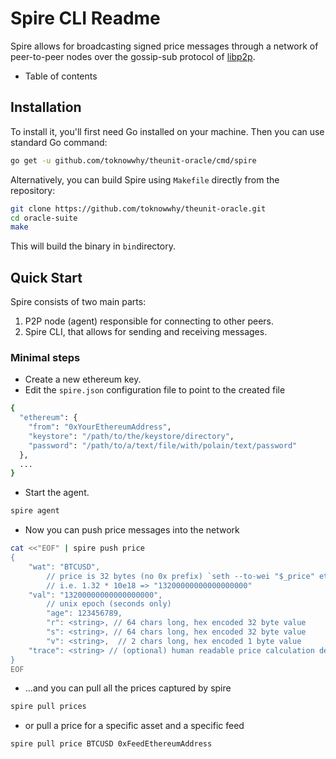 # Spire CLI Readme

Spire allows for broadcasting signed price messages through a network of peer-to-peer nodes over the gossip-sub protocol of [libp2p](https://libp2p.io/).

- Table of contents

## Installation

To install it, you'll first need Go installed on your machine. Then you can use
standard Go command:

```bash
go get -u github.com/toknowwhy/theunit-oracle/cmd/spire
```

Alternatively, you can build Spire using `Makefile` directly from the repository:

```bash
git clone https://github.com/toknowwhy/theunit-oracle.git
cd oracle-suite
make
```

This will build the binary in `bin`directory.

## Quick Start

Spire consists of two main parts:

1. P2P node (agent) responsible for connecting to other peers.
2. Spire CLI, that allows for sending and receiving messages.

### Minimal steps

- Create a new ethereum key.
- Edit the `spire.json` configuration file to point to the created file

```bash
{
  "ethereum": {
    "from": "0xYourEthereumAddress",
    "keystore": "/path/to/the/keystore/directory",
    "password": "/path/to/a/text/file/with/polain/text/password"
  }, 
  ...
}
```

- Start the agent.

```bash
spire agent
```

- Now you can push price messages into the network

```bash
cat <<"EOF" | spire push price
{
    "wat": "BTCUSD",
		// price is 32 bytes (no 0x prefix) `seth --to-wei "$_price" eth`
		// i.e. 1.32 * 10e18 => "13200000000000000000"
    "val": "13200000000000000000",
		// unix epoch (seconds only)
		"age": 123456789,
		"r": <string>, // 64 chars long, hex encoded 32 byte value
		"s": <string>, // 64 chars long, hex encoded 32 byte value
		"v": <string>,  // 2 chars long, hex encoded 1 byte value
    "trace": <string> // (optional) human readable price calculation description
}
EOF
```

- ...and you can pull all the prices captured by spire

```bash
spire pull prices
```

- or pull a price for a specific asset and a specific feed

```bash
spire pull price BTCUSD 0xFeedEthereumAddress
```
